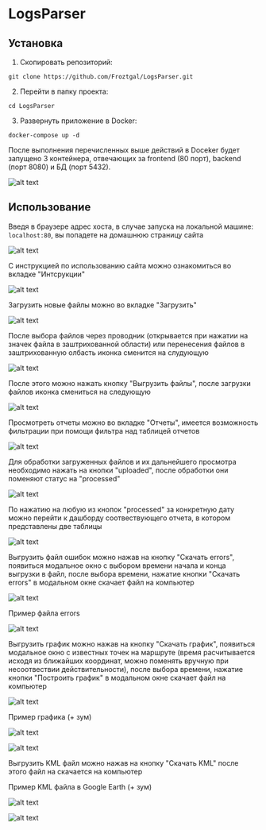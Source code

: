 # LogsParser

## Установка

1. Скопировать репозиторий:
```console
git clone https://github.com/Froztgal/LogsParser.git
```

2. Перейти в папку проекта:
```console
cd LogsParser
```

3. Развернуть приложение в Docker:
```console
docker-compose up -d
```

После выполнения перечисленных выше действий в Doceker будет запущено 3 контейнера, отвечающих за frontend (80 порт), backend (порт 8080) и БД (порт 5432).

![alt text](https://github.com/Froztgal/LogsParser/blob/main/images/DockerContainers.jpg?raw=true)

## Использование

Введя в браузере адрес хоста, в случае запуска на локальной машине: ```localhost:80```, вы попадете на домашнюю страницу сайта

![alt text](https://github.com/Froztgal/LogsParser/blob/main/images/HomePage.png?raw=true)

С инструкцией по использованию сайта можно ознакомиться во вкладке "Интсрукции"

![alt text](https://github.com/Froztgal/LogsParser/blob/main/images/GuidesPage.png?raw=true)

Загрузить новые файлы можно во вкладке "Загрузить"

![alt text](https://github.com/Froztgal/LogsParser/blob/main/images/UploadPageBase.png?raw=true)

После выбора файлов через проводник (открывается при нажатии на значек файла в заштрихованной области) или перенесения файлов в заштрихованную олбасть иконка сменится на слудующую

![alt text](https://github.com/Froztgal/LogsParser/blob/main/images/UploadPageSelected.png?raw=true)

После этого можно нажать кнопку "Выгрузить файлы", после загрузки файлов иконка смениться на следующую

![alt text](https://github.com/Froztgal/LogsParser/blob/main/images/UploadPageUploaded.png?raw=true)

Просмотреть отчеты можно во вкладке "Отчеты", имеется возможность фильтрации при помощи фильтра над таблицей отчетов

![alt text](https://github.com/Froztgal/LogsParser/blob/main/images/ReportsPageUploaded.png?raw=true)

Для обработки загруженных файлов и их дальнейшего просмотра необходимо нажать на кнопки "uploaded", после обработки они поменяют статус на "processed"

![alt text](https://github.com/Froztgal/LogsParser/blob/main/images/ReportsPageProcessed.png?raw=true)

По нажатию на любую из кнопок "processed" за конкретную дату можно перейти к дашборду соотвествующего отчета, в котором представлены две таблицы

![alt text](https://github.com/Froztgal/LogsParser/blob/main/images/DashboardPage.png?raw=true)

Выгрузить файл ошибок можно нажав на кнопку "Скачать errors", появиться модальное окно с выбором времени начала и конца выгрузки в файл, после выбора времени, нажатие кнопки "Скачать errors" в модальном окне скачает файл на компьютер

![alt text](https://github.com/Froztgal/LogsParser/blob/main/images/DashBoardPageErrors.png?raw=true)

Пример файла errors

![alt text](https://github.com/Froztgal/LogsParser/blob/main/images/ErrorsFile.png?raw=true)

Выгрузить график можно нажав на кнопку "Скачать график", появиться модальное окно с известных точек на маршруте (время расчитывается исходя из ближайших координат, можно поменять вручную при несоотвествии действительности), после выбора времени, нажатие кнопки "Построить график" в модальном окне скачает файл на компьютер

![alt text](https://github.com/Froztgal/LogsParser/blob/main/images/DashboardPageGraph.png?raw=true)

Пример графика (+ зум)

![alt text](https://github.com/Froztgal/LogsParser/blob/main/images/Graph.png?raw=true)

![alt text](https://github.com/Froztgal/LogsParser/blob/main/images/ZoomedGraph.png?raw=true)

Выгрузить KML файл можно нажав на кнопку "Скачать KML" после этого файл на скачается на компьютер

Пример KML файла в Google Earth (+ зум)

![alt text](https://github.com/Froztgal/LogsParser/blob/main/images/KML.png?raw=true)

![alt text](https://github.com/Froztgal/LogsParser/blob/main/images/ZoomedKML.png?raw=true)

